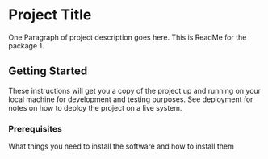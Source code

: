 # Project Title

One Paragraph of project description goes here. This is ReadMe for the package 1.

## Getting Started

These instructions will get you a copy of the project up and running on your local machine for
development and testing purposes. See deployment for notes on how to deploy the project on a live
system.

### Prerequisites

What things you need to install the software and how to install them

